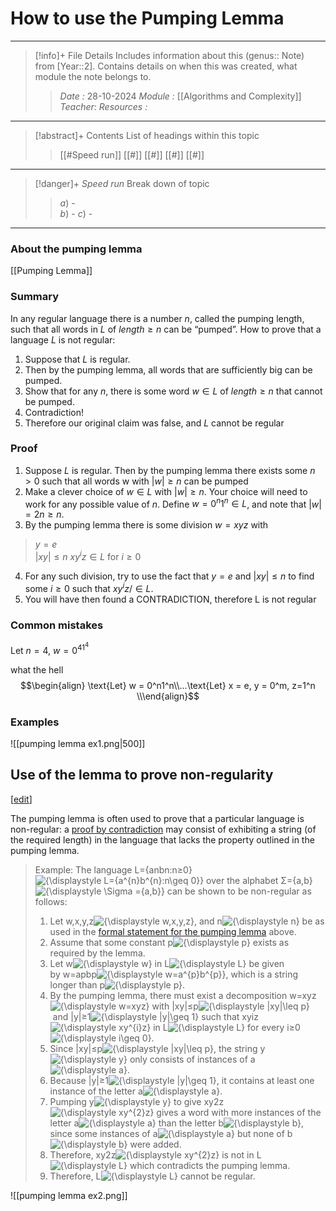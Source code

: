# How to use the Pumping Lemma
---
> [!info]+ File Details
> Includes information about this (genus:: Note) from [Year::2]. Contains details on when this was created, what module the note belongs to.
> > *Date :*  28-10-2024
> > *Module :* [[Algorithms and Complexity]]
> > *Teacher*: 
> > *Resources :*

---
> [!abstract]+ Contents
> List of headings within this topic
> > [[#Speed run]]
> [[#]]
> [[#]]
> [[#]]
> [[#]]

--- 
> [!danger]+ *Speed run*
> Break down of topic 
> > $a)$ -  
> $b)$ - 
> $c)$ - 

---

### About the pumping lemma
[[Pumping Lemma]]

### Summary

In any regular language there is a number $n$, called the pumping length, such that all words in $L$ of $length ≥ n$ can be “pumped”. How to prove that a language $L$ is not regular:
1. Suppose that $L$ is regular. 
2. Then by the pumping lemma, all words that are sufficiently big can be pumped. 
3. Show that for any $n$, there is some word $w ∈ L$ of $length ≥ n$ that cannot be pumped. 
4. Contradiction! 
5. Therefore our original claim was false, and $L$ cannot be regular


### Proof

1. Suppose $L$ is regular. Then by the pumping lemma there exists some $n \gt 0$ such that all words w with $|w| \geq n$ can be pumped 
2. Make a clever choice of $w ∈ L$ with $|w| ≥ n$. Your choice will need to work for any possible value of $n$. 
	Define $w = 0^n1^n \in L$, and note that $|w| = 2n \geq n$.
3. By the pumping lemma there is some division $w = xyz$ with 
> $y=e$  
> $|xy| ≤ n$
> $xy^iz ∈ L$ for $i ≥ 0$ 
4. For any such division, try to use the fact that $y= e$ and $|xy| ≤ n$ to find some $i ≥ 0$ such that $xy^iz / ∈ L$.
5.  You will have then found a CONTRADICTION, therefore L is not regular


### Common mistakes

Let $n = 4$, $w=0^41^4$

what the hell $$\begin{align} \text{Let} w = 0^n1^n\\...\text{Let} x = e, y = 0^m, z=1^n \\\end{align}$$


### Examples

![[pumping lemma ex1.png|500]]


## Use of the lemma to prove non-regularity

[[edit](https://en.wikipedia.org/w/index.php?title=Pumping_lemma_for_regular_languages&action=edit&section=2 "Edit section: Use of the lemma to prove non-regularity")]

The pumping lemma is often used to prove that a particular language is non-regular: a [proof by contradiction](https://en.wikipedia.org/wiki/Proof_by_contradiction "Proof by contradiction") may consist of exhibiting a string (of the required length) in the language that lacks the property outlined in the pumping lemma.

> Example: The language L={anbn:n≥0}![{\displaystyle L=\{a^{n}b^{n}:n\geq 0\}}](https://wikimedia.org/api/rest_v1/media/math/render/svg/d04a0afeb79718d60e0b5b08f147a0b489297a5f) over the alphabet Σ={a,b}![{\displaystyle \Sigma =\{a,b\}}](https://wikimedia.org/api/rest_v1/media/math/render/svg/255f4d881839df215d854245ff316beb7c7e67b5) can be shown to be non-regular as follows:
> 
> 1. Let w,x,y,z![{\displaystyle w,x,y,z}](https://wikimedia.org/api/rest_v1/media/math/render/svg/d0f4eccb8967a0d5b5c01afd77c7cfc33a61330f), and n![{\displaystyle n}](https://wikimedia.org/api/rest_v1/media/math/render/svg/a601995d55609f2d9f5e233e36fbe9ea26011b3b) be as used in the [formal statement for the pumping lemma](https://en.wikipedia.org/wiki/Pumping_lemma_for_regular_languages#Formal_statement) above.
> 2. Assume that some constant p![{\displaystyle p}](https://wikimedia.org/api/rest_v1/media/math/render/svg/81eac1e205430d1f40810df36a0edffdc367af36) exists as required by the lemma.
> 3. Let w![{\displaystyle w}](https://wikimedia.org/api/rest_v1/media/math/render/svg/88b1e0c8e1be5ebe69d18a8010676fa42d7961e6) in L![{\displaystyle L}](https://wikimedia.org/api/rest_v1/media/math/render/svg/103168b86f781fe6e9a4a87b8ea1cebe0ad4ede8) be given by w=apbp![{\displaystyle w=a^{p}b^{p}}](https://wikimedia.org/api/rest_v1/media/math/render/svg/25dfd6c22fa59f94893c9d51126379c05ef2bd7e), which is a string longer than p![{\displaystyle p}](https://wikimedia.org/api/rest_v1/media/math/render/svg/81eac1e205430d1f40810df36a0edffdc367af36).
> 4. By the pumping lemma, there must exist a decomposition w=xyz![{\displaystyle w=xyz}](https://wikimedia.org/api/rest_v1/media/math/render/svg/8836e20eb4df474ea3a76120b8bfcb4c3f79f25f) with |xy|≤p![{\displaystyle |xy|\leq p}](https://wikimedia.org/api/rest_v1/media/math/render/svg/c2cf6670a2d20395afdc1fa18ed8935ecb980a54) and |y|≥1![{\displaystyle |y|\geq 1}](https://wikimedia.org/api/rest_v1/media/math/render/svg/e949835f150dfe886776296b912457c704c17697) such that xyiz![{\displaystyle xy^{i}z}](https://wikimedia.org/api/rest_v1/media/math/render/svg/005170bde2715799ae793824f59dddd63013227d) in L![{\displaystyle L}](https://wikimedia.org/api/rest_v1/media/math/render/svg/103168b86f781fe6e9a4a87b8ea1cebe0ad4ede8) for every i≥0![{\displaystyle i\geq 0}](https://wikimedia.org/api/rest_v1/media/math/render/svg/405e1424cb9c4fc171c433a8e8f04b3e5938e366).
> 5. Since |xy|≤p![{\displaystyle |xy|\leq p}](https://wikimedia.org/api/rest_v1/media/math/render/svg/c2cf6670a2d20395afdc1fa18ed8935ecb980a54), the string y![{\displaystyle y}](https://wikimedia.org/api/rest_v1/media/math/render/svg/b8a6208ec717213d4317e666f1ae872e00620a0d) only consists of instances of a![{\displaystyle a}](https://wikimedia.org/api/rest_v1/media/math/render/svg/ffd2487510aa438433a2579450ab2b3d557e5edc).
> 6. Because |y|≥1![{\displaystyle |y|\geq 1}](https://wikimedia.org/api/rest_v1/media/math/render/svg/e949835f150dfe886776296b912457c704c17697), it contains at least one instance of the letter a![{\displaystyle a}](https://wikimedia.org/api/rest_v1/media/math/render/svg/ffd2487510aa438433a2579450ab2b3d557e5edc).
> 7. Pumping y![{\displaystyle y}](https://wikimedia.org/api/rest_v1/media/math/render/svg/b8a6208ec717213d4317e666f1ae872e00620a0d) to give xy2z![{\displaystyle xy^{2}z}](https://wikimedia.org/api/rest_v1/media/math/render/svg/735b8fd75e204d8b628a07e13e0c15acfc898f8b) gives a word with more instances of the letter a![{\displaystyle a}](https://wikimedia.org/api/rest_v1/media/math/render/svg/ffd2487510aa438433a2579450ab2b3d557e5edc) than the letter b![{\displaystyle b}](https://wikimedia.org/api/rest_v1/media/math/render/svg/f11423fbb2e967f986e36804a8ae4271734917c3), since some instances of a![{\displaystyle a}](https://wikimedia.org/api/rest_v1/media/math/render/svg/ffd2487510aa438433a2579450ab2b3d557e5edc) but none of b![{\displaystyle b}](https://wikimedia.org/api/rest_v1/media/math/render/svg/f11423fbb2e967f986e36804a8ae4271734917c3) were added.
> 8. Therefore, xy2z![{\displaystyle xy^{2}z}](https://wikimedia.org/api/rest_v1/media/math/render/svg/735b8fd75e204d8b628a07e13e0c15acfc898f8b) is not in L![{\displaystyle L}](https://wikimedia.org/api/rest_v1/media/math/render/svg/103168b86f781fe6e9a4a87b8ea1cebe0ad4ede8) which contradicts the pumping lemma.
> 9. Therefore, L![{\displaystyle L}](https://wikimedia.org/api/rest_v1/media/math/render/svg/103168b86f781fe6e9a4a87b8ea1cebe0ad4ede8) cannot be regular.

![[pumping lemma ex2.png]]